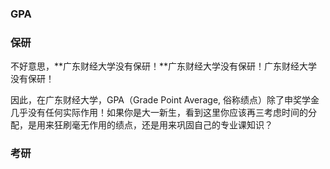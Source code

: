### GPA





### 保研

不好意思，**广东财经大学没有保研！**广东财经大学没有保研！广东财经大学没有保研！

因此，在广东财经大学，GPA（Grade Point Average, 俗称绩点）除了申奖学金几乎没有任何实际作用！如果你是大一新生，看到这里你应该再三考虑时间的分配，是用来狂刷毫无作用的绩点，还是用来巩固自己的专业课知识？

### 考研



